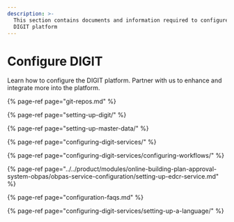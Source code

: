 ```yaml
---
description: >-
  This section contains documents and information required to configure the
  DIGIT platform
---
```


# Configure DIGIT

Learn how to configure the DIGIT platform. Partner with us to enhance and integrate more into the platform.

{% page-ref page="git-repos.md" %}

{% page-ref page="setting-up-digit/" %}

{% page-ref page="setting-up-master-data/" %}

{% page-ref page="configuring-digit-services/" %}

{% page-ref page="configuring-digit-services/configuring-workflows/" %}

{% page-ref page="../../product/modules/online-building-plan-approval-system-obpas/obpas-service-configuration/setting-up-edcr-service.md" %}

{% page-ref page="configuration-faqs.md" %}

{% page-ref page="configuring-digit-services/setting-up-a-language/" %}

